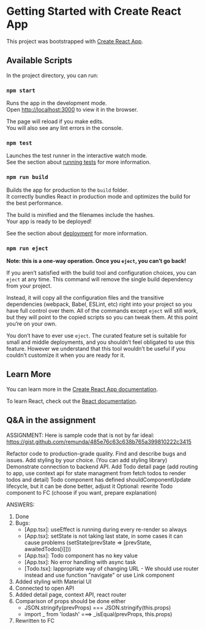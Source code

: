 # Getting Started with Create React App

This project was bootstrapped with [Create React App](https://github.com/facebook/create-react-app).

## Available Scripts

In the project directory, you can run:

### `npm start`

Runs the app in the development mode.\
Open [http://localhost:3000](http://localhost:3000) to view it in the browser.

The page will reload if you make edits.\
You will also see any lint errors in the console.

### `npm test`

Launches the test runner in the interactive watch mode.\
See the section about [running tests](https://facebook.github.io/create-react-app/docs/running-tests) for more information.

### `npm run build`

Builds the app for production to the `build` folder.\
It correctly bundles React in production mode and optimizes the build for the best performance.

The build is minified and the filenames include the hashes.\
Your app is ready to be deployed!

See the section about [deployment](https://facebook.github.io/create-react-app/docs/deployment) for more information.

### `npm run eject`

**Note: this is a one-way operation. Once you `eject`, you can’t go back!**

If you aren’t satisfied with the build tool and configuration choices, you can `eject` at any time. This command will remove the single build dependency from your project.

Instead, it will copy all the configuration files and the transitive dependencies (webpack, Babel, ESLint, etc) right into your project so you have full control over them. All of the commands except `eject` will still work, but they will point to the copied scripts so you can tweak them. At this point you’re on your own.

You don’t have to ever use `eject`. The curated feature set is suitable for small and middle deployments, and you shouldn’t feel obligated to use this feature. However we understand that this tool wouldn’t be useful if you couldn’t customize it when you are ready for it.

## Learn More

You can learn more in the [Create React App documentation](https://facebook.github.io/create-react-app/docs/getting-started).

To learn React, check out the [React documentation](https://reactjs.org/).


## Q&A in the assignment
ASSIGNMENT: 
Here is sample code that is not by far ideal: https://gist.github.com/remunda/485e76c63c638b765a399810222c3415

Refactor code to production-grade quality.
Find and describe bugs and issues.
Add styling by your choice. (You can add styling library)
Demonstrate connection to backend API.
Add Todo detail page (add routing to app, use context api for state managment from fetch todos to render todos and detail)
Todo component has defined shouldComponentUpdate lifecycle, but it can be done better, adjust it
Optional: rewrite Todo component to FC (choose if you want, prepare explanation)

ANSWERS:
1. Done
2. Bugs:
	- [App.tsx]: useEffect is running during every re-render so always
	- [App.tsx]: setState is not taking last state, in some cases it can cause problems (setState(prevState => [prevState, awaitedTodos[i]]))
	- [App.tsx]: Todo component has no key value
	- [App.tsx]: No error handling with async task
	- [Todo.tsx]: Iappropriate way of changing URL - We should use router instead and use function "navigate" or use Link component
3. Added styling with Material UI
4. Connected to open API
5. Added detail page, context API, react router
6. Comparison of props should be done either
	- JSON.stringify(prevProps) === JSON.stringify(this.props)
	- import _ from 'lodash' ===> _isEqual(prevProps, this.props) 
7. Rewritten to FC
